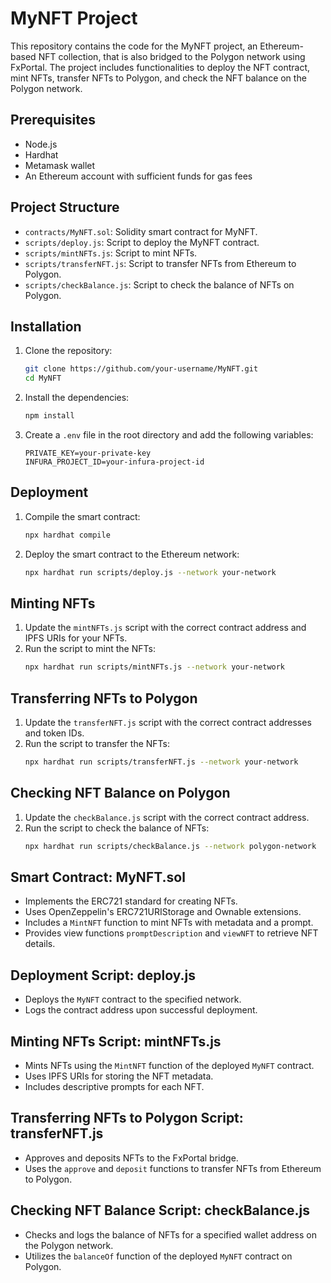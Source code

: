 # MyNFT Project

This repository contains the code for the MyNFT project, an Ethereum-based NFT collection, that is also bridged to the Polygon network using FxPortal. The project includes functionalities to deploy the NFT contract, mint NFTs, transfer NFTs to Polygon, and check the NFT balance on the Polygon network.

## Prerequisites

- Node.js
- Hardhat
- Metamask wallet
- An Ethereum account with sufficient funds for gas fees

## Project Structure

- `contracts/MyNFT.sol`: Solidity smart contract for MyNFT.
- `scripts/deploy.js`: Script to deploy the MyNFT contract.
- `scripts/mintNFTs.js`: Script to mint NFTs.
- `scripts/transferNFT.js`: Script to transfer NFTs from Ethereum to Polygon.
- `scripts/checkBalance.js`: Script to check the balance of NFTs on Polygon.

## Installation

1. Clone the repository:
    ```bash
    git clone https://github.com/your-username/MyNFT.git
    cd MyNFT
    ```

2. Install the dependencies:
    ```bash
    npm install
    ```

3. Create a `.env` file in the root directory and add the following variables:
    ```plaintext
    PRIVATE_KEY=your-private-key
    INFURA_PROJECT_ID=your-infura-project-id
    ```

## Deployment

1. Compile the smart contract:
    ```bash
    npx hardhat compile
    ```

2. Deploy the smart contract to the Ethereum network:
    ```bash
    npx hardhat run scripts/deploy.js --network your-network
    ```

## Minting NFTs

1. Update the `mintNFTs.js` script with the correct contract address and IPFS URIs for your NFTs.
2. Run the script to mint the NFTs:
    ```bash
    npx hardhat run scripts/mintNFTs.js --network your-network
    ```

## Transferring NFTs to Polygon

1. Update the `transferNFT.js` script with the correct contract addresses and token IDs.
2. Run the script to transfer the NFTs:
    ```bash
    npx hardhat run scripts/transferNFT.js --network your-network
    ```

## Checking NFT Balance on Polygon

1. Update the `checkBalance.js` script with the correct contract address.
2. Run the script to check the balance of NFTs:
    ```bash
    npx hardhat run scripts/checkBalance.js --network polygon-network
    ```

## Smart Contract: MyNFT.sol

- Implements the ERC721 standard for creating NFTs.
- Uses OpenZeppelin's ERC721URIStorage and Ownable extensions.
- Includes a `MintNFT` function to mint NFTs with metadata and a prompt.
- Provides view functions `promptDescription` and `viewNFT` to retrieve NFT details.

## Deployment Script: deploy.js

- Deploys the `MyNFT` contract to the specified network.
- Logs the contract address upon successful deployment.

## Minting NFTs Script: mintNFTs.js

- Mints NFTs using the `MintNFT` function of the deployed `MyNFT` contract.
- Uses IPFS URIs for storing the NFT metadata.
- Includes descriptive prompts for each NFT.

## Transferring NFTs to Polygon Script: transferNFT.js

- Approves and deposits NFTs to the FxPortal bridge.
- Uses the `approve` and `deposit` functions to transfer NFTs from Ethereum to Polygon.

## Checking NFT Balance Script: checkBalance.js

- Checks and logs the balance of NFTs for a specified wallet address on the Polygon network.
- Utilizes the `balanceOf` function of the deployed `MyNFT` contract on Polygon.
